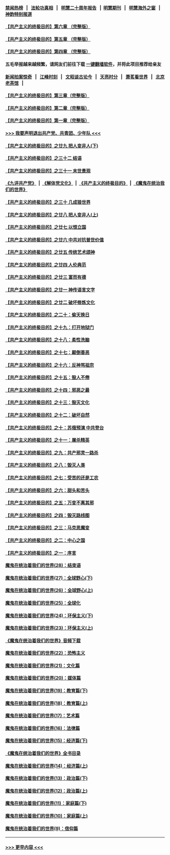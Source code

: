 #### [禁闻热榜](热点新闻.md?=0)  &nbsp;&nbsp;|&nbsp;&nbsp; [法轮功真相](https://github.com/gfw-breaker/truth/blob/master/README.md?=0) &nbsp;&nbsp;|&nbsp;&nbsp; [明慧二十周年报告](https://github.com/gfw-breaker/mh-reports/blob/master/README.md?=0) &nbsp;&nbsp;|&nbsp;&nbsp;[明慧期刊](https://github.com/gfw-breaker/mh-qikan) &nbsp;&nbsp;|&nbsp;&nbsp; [明慧海外之窗](https://github.com/gfw-breaker/mh-news/blob/master/README.md?=0) &nbsp;&nbsp;|&nbsp;&nbsp; [神韵特别报道](https://github.com/gfw-breaker/mh-news/blob/master/shenyun.md?=0)
#### [【共产主义的终极目的】第六章 （完整版）](../pages/nsc422/n11428913.md?t=03120932) 
#### [【共产主义的终极目的】第五章 （完整版）](../pages/nsc422/n11428912.md?t=03120932) 
#### [【共产主义的终极目的】第四章 （完整版）](../pages/nsc422/n11428907.md?t=03120932) 
#### 五毛举报越来越频繁，请网友们前往下载 [一键翻墙软件](https://github.com/gfw-breaker/ssr-accounts)，并将此项目推荐给亲友
#### [新闻拍案惊奇](https://github.com/gfw-breaker/banned-news/blob/master/pages/link4.md) &nbsp;&nbsp;|&nbsp;&nbsp; [江峰时刻](https://github.com/gfw-breaker/banned-news/blob/master/pages/link4.md) &nbsp;&nbsp;|&nbsp;&nbsp; [文昭谈古论今](https://github.com/gfw-breaker/banned-news/blob/master/pages/link4.md) &nbsp;&nbsp;|&nbsp;&nbsp; [天亮时分](https://github.com/gfw-breaker/banned-news/blob/master/pages/link4.md) &nbsp;&nbsp;|&nbsp;&nbsp; [萧茗看世界](https://github.com/gfw-breaker/banned-news/blob/master/pages/link4.md) &nbsp;&nbsp;|&nbsp;&nbsp; [北京老茶馆](https://github.com/gfw-breaker/banned-news/blob/master/pages/link4.md) &nbsp;&nbsp;|&nbsp;&nbsp; 
#### [【共产主义的终极目的】第三章（完整版）](../pages/nsc422/n11428848.md?t=03120932) 
#### [【共产主义的终极目的】第二章（完整版）](../pages/nsc422/n11428831.md?t=03120932) 
#### [【共产主义的终极目的】第一章（完整版）](../pages/nsc422/n11417651.md?t=03120932) 
#### [>>> 我要声明退出共产党、共青团、少年队 <<<](https://github.com/begood0513/goodnews/blob/master/quit/letter.md) 
#### [【共产主义的终极目的】之廿九 把人变非人(下)](../pages/nsc422/n11344140.md?t=03120932) 
#### [【共产主义的终极目的】之三十二 结语](../pages/nsc422/n11360535.md?t=03120932) 
#### [【共产主义的终极目的】之三十一 末世景观](../pages/nsc422/n11351129.md?t=03120932) 
#### [《九评共产党》](https://github.com/begood0513/9ping.md/blob/master/README.md) &nbsp;|&nbsp; [《解体党文化》](../../../../jtdwh.md/blob/master/README.md)  &nbsp;|&nbsp; [《共产主义的终极目的》](../../../../gczydzjmd.md/blob/master/README.md) &nbsp;|&nbsp; [《魔鬼在统治我们的世界》](../../../../mgztzwmdsj.md/blob/master/README.md) 
#### [【共产主义的终极目的】之三十 几成狼世界](../pages/nsc422/n11348280.md?t=03120932) 
#### [【共产主义的终极目的】之廿八 把人变非人(上)](../pages/nsc422/n11340492.md?t=03120932) 
#### [【共产主义的终极目的】之廿七 以恨立国](../pages/nsc422/n11336944.md?t=03120932) 
#### [【共产主义的终极目的】之廿六 中共对抗普世价值](../pages/nsc422/n11324785.md?t=03120932) 
#### [【共产主义的终极目的】之廿五 传统艺术颂神](../pages/nsc422/n11296396.md?t=03120932) 
#### [【共产主义的终极目的】之廿四 人伦典范](../pages/nsc422/n11296397.md?t=03120932) 
#### [【共产主义的终极目的】之廿三 富而有德](../pages/nsc422/n11283598.md?t=03120932) 
#### [【共产主义的终极目的】之廿一 神传语言文字](../pages/nsc422/n11263265.md?t=03120932) 
#### [【共产主义的终极目的】之廿二 破坏修炼文化](../pages/nsc422/n11245728.md?t=03120932) 
#### [【共产主义的终极目的】之二十：偷天换日](../pages/nsc422/n11238846.md?t=03120932) 
#### [【共产主义的终极目的】之十九：打开地狱门](../pages/nsc422/n11206376.md?t=03120932) 
#### [【共产主义的终极目的】之十八：柔性洗脑](../pages/nsc422/n11199994.md?t=03120932) 
#### [【共产主义的终极目的】之十七：颠倒善恶](../pages/nsc422/n11179782.md?t=03120932) 
#### [【共产主义的终极目的】之十六：反神骂祖宗](../pages/nsc422/n11166798.md?t=03120932) 
#### [【共产主义的终极目的】之十五：毁人不倦](../pages/nsc422/n11166792.md?t=03120932) 
#### [【共产主义的终极目的】之十四：邪恶之最](../pages/nsc422/n11150249.md?t=03120932) 
#### [【共产主义的终极目的】之十三：毁灭文化](../pages/nsc422/n11135227.md?t=03120932) 
#### [【共产主义的终极目的】之十二：破坏自然](../pages/nsc422/n11135214.md?t=03120932) 
#### [【共产主义的终极目的】之十：苏俄预演 中共登台](../pages/nsc422/n11118424.md?t=03120932) 
#### [【共产主义的终极目的】之十一：屠杀精英](../pages/nsc422/n11118442.md?t=03120932) 
#### [【共产主义的终极目的】之九：共产邪灵一路杀](../pages/nsc422/n11114139.md?t=03120932) 
#### [【共产主义的终极目的】之八：毁灭人类](../pages/nsc422/n11108503.md?t=03120932) 
#### [【共产主义的终极目的】之七：受苦的还是工农](../pages/nsc422/n11101809.md?t=03120932) 
#### [【共产主义的终极目的】之六：甜头和苦头](../pages/nsc422/n11096971.md?t=03120932) 
#### [【共产主义的终极目的】之五：万变不离其邪](../pages/nsc422/n11091285.md?t=03120932) 
#### [【共产主义的终极目的】之四：毁灭路线图](../pages/nsc422/n11086284.md?t=03120932) 
#### [【共产主义的终极目的】之三：马克思魔变](../pages/nsc422/n11061941.md?t=03120932) 
#### [【共产主义的终极目的】之二：中心之国](../pages/nsc422/n11047728.md?t=03120932) 
#### [【共产主义的终极目的】之一：序言](../pages/nsc422/n11086077.md?t=03120932) 
#### [魔鬼在统治着我们的世界(28)：结束语](../pages/nsc422/n10936246.md?t=03120932) 
#### [魔鬼在统治着我们的世界(27)：全球野心(下)](../pages/nsc422/n10928319.md?t=03120932) 
#### [魔鬼在统治着我们的世界(26)：全球野心(上)](../pages/nsc422/n10900318.md?t=03120932) 
#### [魔鬼在统治着我们的世界(25)：全球化](../pages/nsc422/n10788205.md?t=03120932) 
#### [魔鬼在统治着我们的世界(24)：环保主义(下)](../pages/nsc422/n10695307.md?t=03120932) 
#### [魔鬼在统治着我们的世界(23)：环保主义(上)](../pages/nsc422/n10688613.md?t=03120932) 
#### [《魔鬼在统治着我们的世界》音频下载](../pages/nsc422/n10635553.md?t=03120932) 
#### [魔鬼在统治着我们的世界(22)：恐怖主义](../pages/nsc422/n10614727.md?t=03120932) 
#### [魔鬼在统治着我们的世界(21)：文化篇](../pages/nsc422/n10597706.md?t=03120932) 
#### [魔鬼在统治着我们的世界(20)：媒体篇](../pages/nsc422/n10586579.md?t=03120932) 
#### [魔鬼在统治着我们的世界(19)：教育篇(下)](../pages/nsc422/n10564808.md?t=03120932) 
#### [魔鬼在统治着我们的世界(18)：教育篇(上)](../pages/nsc422/n10526970.md?t=03120932) 
#### [魔鬼在统治着我们的世界(17)：艺术篇](../pages/nsc422/n10499093.md?t=03120932) 
#### [魔鬼在统治着我们的世界(16)：法律篇](../pages/nsc422/n10485969.md?t=03120932) 
#### [魔鬼在统治着我们的世界(15)：经济篇(下)](../pages/nsc422/n10469975.md?t=03120932) 
#### [《魔鬼在统治着我们的世界》全书目录](../pages/nsc422/n10464261.md?t=03120932) 
#### [魔鬼在统治着我们的世界(14)：经济篇(上)](../pages/nsc422/n10457370.md?t=03120932) 
#### [魔鬼在统治着我们的世界(13)：政治篇(下)](../pages/nsc422/n10448270.md?t=03120932) 
#### [魔鬼在统治着我们的世界(12)：政治篇(上)](../pages/nsc422/n10444576.md?t=03120932) 
#### [魔鬼在统治着我们的世界(11)：家庭篇(下)](../pages/nsc422/n10440961.md?t=03120932) 
#### [魔鬼在统治着我们的世界(10)：家庭篇(上)](../pages/nsc422/n10435448.md?t=03120932) 
#### [魔鬼在统治着我们的世界(9)：信仰篇](../pages/nsc422/n10432159.md?t=03120932) 

----
#### [ >>> 更早内容 <<< ](../indexes/nsc422-earlier.md)
